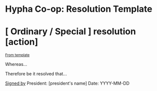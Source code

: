 # Hypha Co-op: Resolution Template

<!-- Title: -->
# [ Ordinary / Special ] resolution [action]
<!-- Ex: Resolution amending section 18 (Quorum) of the Bylaws -->

<sup>[From template][template]</sup>

<!-- Preamble: -->
Whereas...
<!-- a statement about the need for the resolution. -->
<!-- Ex: the co-operative wants to ensure quorum is achieved at members’ meetings -->

<!-- Resolution: -->
Therefore be it resolved that...
<!-- the decision or statement -->

[Signed by][sigfile] President: [president's name]
Date: YYYY-MM-DD

<!-- Links -->
   [template]: -resolution-xxx.md
   [sigfile]: resolution-xxx.md.XusernameX.asc
